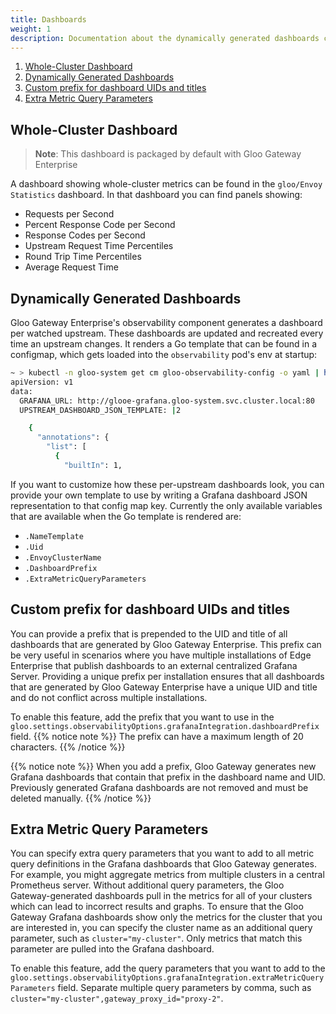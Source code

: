 ```yaml
---
title: Dashboards
weight: 1
description: Documentation about the dynamically generated dashboards created by the observability component in Gloo Gateway
---
```


1. [Whole-Cluster Dashboard](#whole-cluster-dashboard)
1. [Dynamically Generated Dashboards](#dynamically-generated-dashboards)
1. [Custom prefix for dashboard UIDs and titles](#custom-prefix-for-dashboard-uids-and-titles)
1. [Extra Metric Query Parameters](#extra-metric-query-parameters)

## Whole-Cluster Dashboard
> **Note**: This dashboard is packaged by default with Gloo Gateway Enterprise

A dashboard showing whole-cluster metrics can be found in the `gloo/Envoy Statistics` dashboard. In that dashboard you can find panels showing:

* Requests per Second
* Percent Response Code per Second
* Response Codes per Second
* Upstream Request Time Percentiles
* Round Trip Time Percentiles
* Average Request Time


## Dynamically Generated Dashboards
Gloo Gateway Enterprise's observability component generates a dashboard per watched upstream. These dashboards are updated and recreated every time an upstream changes. It renders a Go template that can be found in a configmap, which gets loaded into the `observability` pod's env at startup:

```bash
~ > kubectl -n gloo-system get cm gloo-observability-config -o yaml | head -n 10
apiVersion: v1
data:
  GRAFANA_URL: http://glooe-grafana.gloo-system.svc.cluster.local:80
  UPSTREAM_DASHBOARD_JSON_TEMPLATE: |2

    {
      "annotations": {
        "list": [
          {
            "builtIn": 1,
```
If you want to customize how these per-upstream dashboards look, you can provide your own template to use by writing a Grafana dashboard JSON representation to that config map key. Currently the only available variables that are available when the Go template is rendered are:

* `.NameTemplate`
* `.Uid`
* `.EnvoyClusterName`
* `.DashboardPrefix`
* `.ExtraMetricQueryParameters`

## Custom prefix for dashboard UIDs and titles
You can provide a prefix that is prepended to the UID and title of all dashboards that are generated by Gloo Gateway Enterprise. This prefix can be very useful in scenarios where you have multiple installations of Edge Enterprise that publish dashboards to an external centralized Grafana Server.
Providing a unique prefix per installation ensures that all dashboards that are generated by Gloo Gateway Enterprise have a unique UID and title and do not conflict across multiple installations.

To enable this feature, add the prefix that you want to use in the `gloo.settings.observabilityOptions.grafanaIntegration.dashboardPrefix` field. 
{{% notice note %}}
The prefix can have a maximum length of 20 characters. 
{{% /notice %}}

{{% notice note %}}
When you add a prefix, Gloo Gateway generates new Grafana dashboards that contain that prefix in the dashboard name and UID. Previously generated Grafana dashboards are not removed and must be deleted manually. 
{{% /notice %}}


## Extra Metric Query Parameters
You can specify extra query parameters that you want to add to all metric query definitions in the Grafana dashboards that Gloo Gateway generates. For example, you might aggregate metrics from multiple clusters in a central Prometheus server. Without additional query parameters, the Gloo Gateway-generated dashboards pull in the metrics for all of your clusters which can lead to incorrect results and graphs. To ensure that the Gloo Gateway Grafana dashboards show only the metrics for the cluster that you are interested in, you can specify the cluster name as an additional query parameter, such as `cluster="my-cluster"`. Only metrics that match this parameter are pulled into the Grafana dashboard. 

To enable this feature, add the query parameters that you want to add to the `gloo.settings.observabilityOptions.grafanaIntegration.extraMetricQueryParameters` field. Separate multiple query parameters by comma, such as `cluster="my-cluster",gateway_proxy_id="proxy-2"`.
